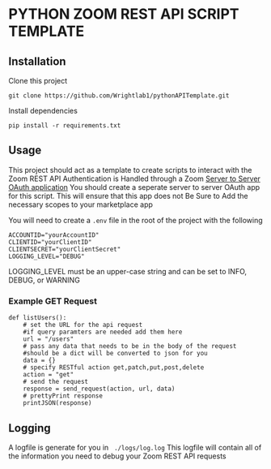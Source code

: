 # PYTHON ZOOM REST API SCRIPT TEMPLATE

## Installation
Clone this project
```
git clone https://github.com/Wrightlab1/pythonAPITemplate.git
```
Install dependencies
```
pip install -r requirements.txt
```

## Usage
This project should act as a template to create scripts to interact with the Zoom REST API
Authentication is Handled through a Zoom [Server to Server OAuth application](https://marketplace.zoom.us/docs/guides/build/server-to-server-oauth-app/)
You should create a seperate server to server OAuth app for this script. This will ensure that this app does not
Be Sure to Add the necessary scopes to your marketplace app

You will need to create a ```.env``` file  in the root of the project with the following
```
ACCOUNTID="yourAccountID"
CLIENTID="yourClientID"
CLIENTSECRET="yourClientSecret"
LOGGING_LEVEL="DEBUG"
```
LOGGING_LEVEL must be an  upper-case string and can be set to INFO, DEBUG, or WARNING
### Example GET Request
```
def listUsers():
    # set the URL for the api request
    #if query paramters are needed add them here
    url = "/users"
    # pass any data that needs to be in the body of the request
    #should be a dict will be converted to json for you
    data = {}
    # specify RESTful action get,patch,put,post,delete
    action = "get"
    # send the request
    response = send_request(action, url, data)
    # prettyPrint response
    printJSON(response)
```
## Logging
A logfile is generate for you in ``` ./logs/log.log```
This logfile will contain all of the information you need to debug your Zoom REST API requests